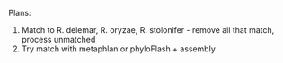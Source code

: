 Plans:
1. Match to R. delemar, R. oryzae, R. stolonifer - remove all that match, process unmatched
2. Try match with metaphlan or phyloFlash + assembly
